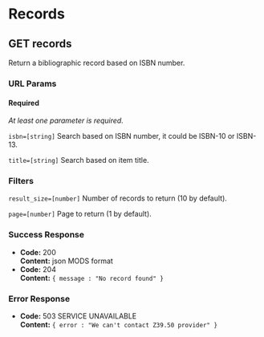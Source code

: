 # Records

## GET records

Return a bibliographic record based on ISBN number.

### URL Params

#### Required

  _At least one parameter is required._

  `isbn=[string]` Search based on ISBN number, it could be ISBN-10 or ISBN-13.

  `title=[string]` Search based on item title.

### Filters

  `result_size=[number]` Number of records to return (10 by default).

  `page=[number]` Page to return (1 by default).

### Success Response

  * **Code:** 200 <br>
    **Content:** json MODS format
  * **Code:** 204 <br>
    **Content:** `{ message : "No record found" }`
 
### Error Response

  * **Code:** 503 SERVICE UNAVAILABLE <br>
    **Content:** `{ error : "We can't contact Z39.50 provider" }`

